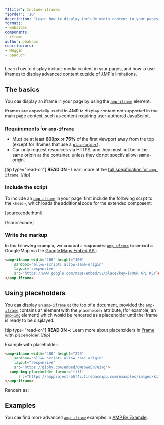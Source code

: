 ```yaml
---
"$title": Include iframes
"$order": '10'
description: "Learn how to display include media content in your pages, and how to use iframes to display advanced content outside of AMP's limitations."
formats:
- websites
components:
- iframe
author: pbakaus
contributors:
- Meggin
- bpaduch
---
```


Learn how to display include media content in your pages, and how to use iframes to display advanced content outside of AMP's limitations.

## The basics

You can display an iframe in your page by using the [`amp-iframe`](../../../../documentation/components/reference/amp-iframe.md) element.

Iframes are especially useful in AMP to display content not supported in the main page context, such as content requiring user-authored JavaScript.

### Requirements for `amp-iframe`

- Must be at least **600px** or **75%** of the first viewport away from the top (except for iframes that use a [`placeholder`](#using-placeholders)).
- Can only request resources via HTTPS, and they must not be in the same origin as the container, unless they do not specify allow-same-origin.

[tip type="read-on"] **READ ON –** Learn more at the [full specification for `amp-iframe`](../../../../documentation/components/reference/amp-iframe.md). [/tip]

### Include the script

To include an [`amp-iframe`](../../../../documentation/components/reference/amp-iframe.md) in your page, first include the following script to the `<head>`, which loads the additional code for the extended component:

[sourcecode:html]
<script async custom-element="amp-iframe"
  src="https://cdn.ampproject.org/v0/amp-iframe-0.1.js"></script>
[/sourcecode]

### Write the markup

In the following example, we created a responsive [`amp-iframe`](../../../../documentation/components/reference/amp-iframe.md) to embed a Google Map via the [Google Maps Embed API](https://developers.google.com/maps/documentation/embed/guide):

```html
<amp-iframe width="200" height="100"
    sandbox="allow-scripts allow-same-origin"
    layout="responsive"
    src="https://www.google.com/maps/embed/v1/place?key={YOUR API KEY}&q=europe">
</amp-iframe>
```

## Using placeholders <a name="using-placeholders"></a>

You can display an [`amp-iframe`](../../../../documentation/components/reference/amp-iframe.md) at the top of a document, provided the [`amp-iframe`](../../../../documentation/components/reference/amp-iframe.md) contains an element with the `placeholder` attribute, (for example, an [`amp-img`](../../../../documentation/components/reference/amp-img.md) element) which would be rendered as a placeholder until the iframe is ready to be displayed.

[tip type="read-on"] **READ ON –**: Learn more about placeholders in [Iframe with placeholder](../../../../documentation/components/reference/amp-iframe.md#iframe-with-placeholder). [/tip]

Example with placeholder:

```html
<amp-iframe width="400" height="225"
    sandbox="allow-scripts allow-same-origin"
    layout="responsive"
    src="https://giphy.com/embed/OWabwoEn7ezug">
  <amp-img placeholder layout="fill"
      src="https://ampproject-b5f4c.firebaseapp.com/examples/images/kittens-biting.jpg"></amp-img>
</amp-iframe>
```

Renders as:

<amp-iframe width="400" height="225" sandbox="allow-scripts allow-same-origin" layout="responsive" src="https://giphy.com/embed/OWabwoEn7ezug"><amp-img placeholder layout="fill" src="https://ampproject-b5f4c.firebaseapp.com/examples/images/kittens-biting.jpg"></amp-img></amp-iframe>

## Examples

You can find more advanced [`amp-iframe`](../../../../documentation/components/reference/amp-iframe.md) examples in [AMP By Example](../../../../documentation/examples/documentation/amp-iframe.html).
